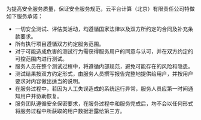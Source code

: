 
为提高安全服务质量，保证安全服务规范，云平台计算（北京）有限责任公司特做如下服务承诺：
- 一切安全测试、评估类活动，均遵循国家法律以及双方所约定的合同及补充条款要求。
- 所有执行项目遵循双方约定服务范围。
- 对于可能造成危害的测试行为需获得服务用户的同意与认可，并在双方约定的可控范围内进行测试。
- 服务人员在整个测试过程中，将遵循内部规范，避免可能存在的风险和隐患。
- 测试结果按双方约定形式，由服务人员撰写报告完整地提供给用户，并按用户要求对内容做出适当的说明。
- 在服务过程中，若因为人工失误造成的系统运行异常，服务人员应第一时间通知用户并协助恢复。
- 服务团队遵循安全保密要求，在服务过程中和服务完成后，均不会以任何形式将服务过程中所获取的用户数据泄露给第三方。
